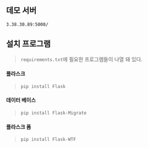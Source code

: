 ## 데모 서버
<code>3.38.30.89:5000/</code>

## 설치 프로그램
> <code>requirements.txt</code>에 필요한 프로그램들이 나열 돼 있다.
#### 플라스크
> <code>pip install Flask</code>
#### 데이터 베이스 
> <code>pip install Flask-Migrate</code>
#### 플라스크 폼 
> <code>pip install Flask-WTF</code>


